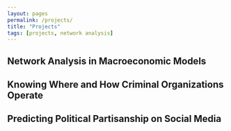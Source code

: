 ```yaml
---
layout: pages
permalink: /projects/
title: "Projects"
tags: [projects, network analysis]
---
```



## Network Analysis in Macroeconomic Models

## Knowing Where and How Criminal Organizations Operate 

## Predicting Political Partisanship on Social Media
